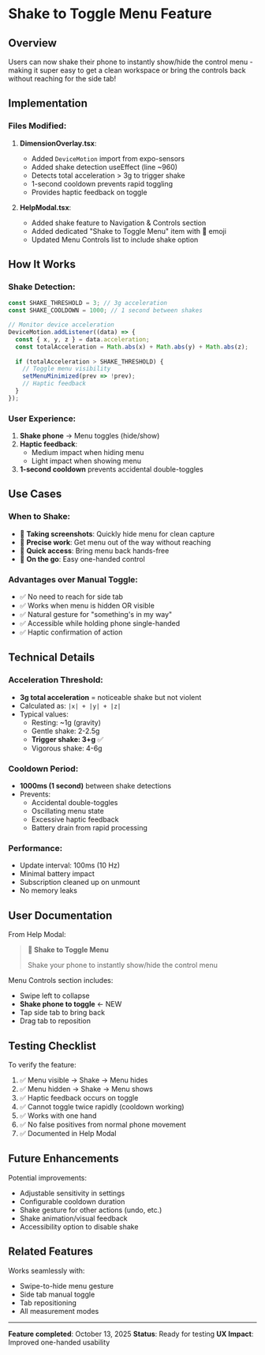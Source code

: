 # Shake to Toggle Menu Feature

## Overview
Users can now shake their phone to instantly show/hide the control menu - making it super easy to get a clean workspace or bring the controls back without reaching for the side tab!

## Implementation

### Files Modified:

1. **DimensionOverlay.tsx**:
   - Added `DeviceMotion` import from expo-sensors
   - Added shake detection useEffect (line ~960)
   - Detects total acceleration > 3g to trigger shake
   - 1-second cooldown prevents rapid toggling
   - Provides haptic feedback on toggle

2. **HelpModal.tsx**:
   - Added shake feature to Navigation & Controls section
   - Added dedicated "Shake to Toggle Menu" item with 📳 emoji
   - Updated Menu Controls list to include shake option

## How It Works

### Shake Detection:
```typescript
const SHAKE_THRESHOLD = 3; // 3g acceleration
const SHAKE_COOLDOWN = 1000; // 1 second between shakes

// Monitor device acceleration
DeviceMotion.addListener((data) => {
  const { x, y, z } = data.acceleration;
  const totalAcceleration = Math.abs(x) + Math.abs(y) + Math.abs(z);
  
  if (totalAcceleration > SHAKE_THRESHOLD) {
    // Toggle menu visibility
    setMenuMinimized(prev => !prev);
    // Haptic feedback
  }
});
```

### User Experience:
1. **Shake phone** → Menu toggles (hide/show)
2. **Haptic feedback**:
   - Medium impact when hiding menu
   - Light impact when showing menu
3. **1-second cooldown** prevents accidental double-toggles

## Use Cases

### When to Shake:
- 📸 **Taking screenshots**: Quickly hide menu for clean capture
- 🎯 **Precise work**: Get menu out of the way without reaching
- 🔄 **Quick access**: Bring menu back hands-free
- 🏃 **On the go**: Easy one-handed control

### Advantages over Manual Toggle:
- ✅ No need to reach for side tab
- ✅ Works when menu is hidden OR visible
- ✅ Natural gesture for "something's in my way"
- ✅ Accessible while holding phone single-handed
- ✅ Haptic confirmation of action

## Technical Details

### Acceleration Threshold:
- **3g total acceleration** = noticeable shake but not violent
- Calculated as: `|x| + |y| + |z|`
- Typical values:
  - Resting: ~1g (gravity)
  - Gentle shake: 2-2.5g
  - **Trigger shake: 3+g** ✅
  - Vigorous shake: 4-6g

### Cooldown Period:
- **1000ms (1 second)** between shake detections
- Prevents:
  - Accidental double-toggles
  - Oscillating menu state
  - Excessive haptic feedback
  - Battery drain from rapid processing

### Performance:
- Update interval: 100ms (10 Hz)
- Minimal battery impact
- Subscription cleaned up on unmount
- No memory leaks

## User Documentation

From Help Modal:
> **📳 Shake to Toggle Menu**
> 
> Shake your phone to instantly show/hide the control menu

Menu Controls section includes:
- Swipe left to collapse
- **Shake phone to toggle** ← NEW
- Tap side tab to bring back
- Drag tab to reposition

## Testing Checklist

To verify the feature:
1. ✅ Menu visible → Shake → Menu hides
2. ✅ Menu hidden → Shake → Menu shows
3. ✅ Haptic feedback occurs on toggle
4. ✅ Cannot toggle twice rapidly (cooldown working)
5. ✅ Works with one hand
6. ✅ No false positives from normal phone movement
7. ✅ Documented in Help Modal

## Future Enhancements

Potential improvements:
- Adjustable sensitivity in settings
- Configurable cooldown duration
- Shake gesture for other actions (undo, etc.)
- Shake animation/visual feedback
- Accessibility option to disable shake

## Related Features

Works seamlessly with:
- Swipe-to-hide menu gesture
- Side tab manual toggle
- Tab repositioning
- All measurement modes

---

**Feature completed**: October 13, 2025
**Status**: Ready for testing
**UX Impact**: Improved one-handed usability
